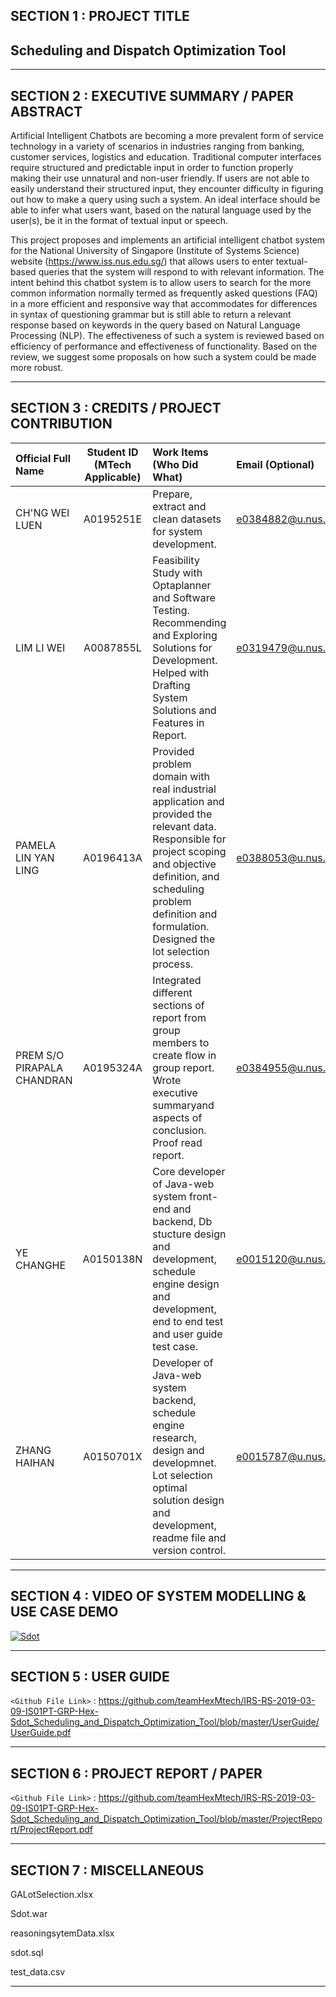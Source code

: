 ## SECTION 1 : PROJECT TITLE
## Scheduling and Dispatch Optimization Tool

---
## SECTION 2 : EXECUTIVE SUMMARY / PAPER ABSTRACT

Artificial Intelligent Chatbots are becoming a more prevalent form of service technology in a variety of scenarios in industries ranging from banking, customer services, logistics and education. Traditional computer interfaces require structured and predictable input in order to function properly making their use unnatural and non-user friendly. If users are not able to easily understand their structured input, they encounter difficulty in figuring out how to make a query using such a system. An ideal interface should be able to infer what users want, based on the natural language used by the user(s), be it in the format of textual input or speech.

This project proposes and implements an artificial intelligent chatbot system for the National University of Singapore (Institute of Systems Science) website (https://www.iss.nus.edu.sg/) that allows users to enter textual-based queries that the system will respond to with relevant information. The intent behind this chatbot system is to allow users to search for the more common information normally termed as  frequently asked questions (FAQ) in a more efficient and responsive way that accommodates for differences in syntax of questioning grammar but is still able to return a relevant response based on keywords in the query based on Natural Language Processing (NLP). The effectiveness of such a system is reviewed based on efficiency of performance and effectiveness of functionality. Based on the review, we suggest some proposals on how such a system could be made more robust.

---
## SECTION 3 : CREDITS / PROJECT CONTRIBUTION

| Official Full Name  | Student ID (MTech Applicable)  | Work Items (Who Did What) | Email (Optional) |
| :------------ |:---------------:| :-----| :-----|
| CH'NG WEI LUEN | A0195251E | Prepare, extract and clean datasets for system development.| e0384882@u.nus.edu |
| LIM LI WEI | A0087855L | Feasibility Study with Optaplanner and Software Testing. Recommending and Exploring Solutions for Development. Helped with Drafting System Solutions and Features in Report.| e0319479@u.nus.edu |
| PAMELA LIN YAN LING | A0196413A | Provided problem domain with real industrial application and provided the relevant data. Responsible for project scoping and objective definition, and scheduling problem definition and formulation. Designed the lot selection process.| e0388053@u.nus.edu |
| PREM S/O PIRAPALA CHANDRAN | A0195324A | Integrated different sections of report from group members to create flow in group report. Wrote executive summaryand aspects of conclusion. Proof read report.| e0384955@u.nus.edu |
| YE CHANGHE | A0150138N | Core developer of Java-web system front-end and backend, Db stucture design and development, schedule engine design and development, end to end test and user guide test case.| e0015120@u.nus.edu |
| ZHANG HAIHAN | A0150701X |Developer of Java-web system backend, schedule engine research, design and developmnet. Lot selection optimal solution design and development, readme file and version control.  | e0015787@u.nus.edu |
---
## SECTION 4 : VIDEO OF SYSTEM MODELLING & USE CASE DEMO

[![Sdot](https://live.staticflickr.com/65535/40690941073_035d1c4248_n.jpg)](https://drive.google.com/open?id=1x2hXfK3hWXsKZxDLwkaowhnTRy9CevTd "Sdot")

---
## SECTION 5 : USER GUIDE

`<Github File Link>` : <https://github.com/teamHexMtech/IRS-RS-2019-03-09-IS01PT-GRP-Hex-Sdot_Scheduling_and_Dispatch_Optimization_Tool/blob/master/UserGuide/UserGuide.pdf>

---
## SECTION 6 : PROJECT REPORT / PAPER

`<Github File Link>` : <https://github.com/teamHexMtech/IRS-RS-2019-03-09-IS01PT-GRP-Hex-Sdot_Scheduling_and_Dispatch_Optimization_Tool/blob/master/ProjectReport/ProjectReport.pdf>

---
## SECTION 7 : MISCELLANEOUS

 GALotSelection.xlsx	
 
 Sdot.war	
 
 reasoningsytemData.xlsx	
 
 sdot.sql	
 
 test_data.csv

---

